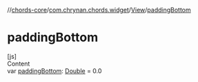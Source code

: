 //[chords-core](../../../index.md)/[com.chrynan.chords.widget](../index.md)/[View](index.md)/[paddingBottom](padding-bottom.md)



# paddingBottom  
[js]  
Content  
var [paddingBottom](padding-bottom.md): [Double](https://kotlinlang.org/api/latest/jvm/stdlib/kotlin/-double/index.html) = 0.0  



